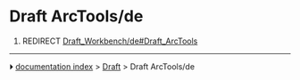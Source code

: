 # Draft ArcTools/de
1.  REDIRECT [Draft_Workbench/de#Draft_ArcTools](Draft_Workbench/de#Draft_ArcTools.md)



---
⏵ [documentation index](../README.md) > [Draft](Draft_Workbench.md) > Draft ArcTools/de
